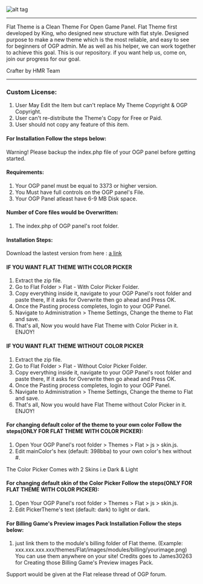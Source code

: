 ![alt tag](https://raw.githubusercontent.com/HAN-105/FlatOPG/master/banner.png)

-----------------------

Flat Theme is a Clean Theme For Open Game Panel. Flat Theme first developed by King, who designed new structure with flat style. Designed purpose to make a new theme which is the most reliable, and easy to see for beginners of OGP admin. Me as well as his helper, we can work together to achieve this goal. This is our repository. if you want help us, come on, join our progress for our goal.


Crafter by HMR Team

-----------------------

### Custom License:
1. User May Edit the Item but can't replace My Theme Copyright & OGP Copyright.
2. User can't re-distribute the Theme's Copy for Free or Paid.
3. User should not copy any feature of this item.

#### For Installation Follow the steps below:
Warning! Please backup the index.php file of your OGP panel before getting started.

#### Requirements:
1. Your OGP panel must be equal to 3373 or higher version.
2. You Must have full controls on the OGP panel's File.
3. Your OGP Panel atleast have 6-9 MB Disk space.

#### Number of Core files would be Overwritten:
1. The index.php of OGP panel's root folder.

#### Installation Steps:

Download the lastest version from here : [a link](https://github.com/HAN-105/FlatOPG/releases)

#### IF YOU WANT FLAT THEME WITH COLOR PICKER
1. Extract the zip file.
2. Go to Flat Folder > Flat - With Color Picker Folder.
3. Copy everything inside it, navigate to your OGP Panel's root folder and paste there, If it asks for Overwrite then go ahead and Press OK.
4. Once the Pasting process completes, login to your OGP Panel.
5. Navigate to Administration > Theme Settings, Change the theme to Flat and save.
6. That's all, Now you would have Flat Theme with Color Picker in it. ENJOY!

#### IF YOU WANT FLAT THEME WITHOUT COLOR PICKER
1. Extract the zip file.
2. Go to Flat Folder > Flat - Without Color Picker Folder.
3. Copy everything inside it, navigate to your OGP Panel's root folder and paste there, If it asks for Overwrite then go ahead and Press OK.
4. Once the Pasting process completes, login to your OGP Panel.
5. Navigate to Administration > Theme Settings, Change the theme to Flat and save.
6. That's all, Now you would have Flat Theme without Color Picker in it. ENJOY!


#### For changing default color of the theme to your own color Follow the steps(ONLY FOR FLAT THEME WITH COLOR PICKER):
1. Open Your OGP Panel's root folder > Themes > Flat > js > skin.js.
2. Edit mainColor's hex (default: 398bba) to your own color's hex without #.

The Color Picker Comes with 2 Skins i.e Dark & Light
#### For changing default skin of the Color Picker Follow the steps(ONLY FOR FLAT THEME WITH COLOR PICKER):
1. Open Your OGP Panel's root folder > Themes > Flat > js > skin.js.
2. Edit PickerTheme's text (default: dark) to light or dark.

#### For Billing Game's Preview images Pack Installation Follow the steps below:
1. just link them to the module's billing folder of Flat theme. (Example: xxx.xxx.xxx.xxx/themes/Flat/images/modules/billing/yourimage.png) You can use them anywhere on your site!
Credits goes to James30263 for Creating those Billing Game's Preview images Pack.

Support would be given at the Flat release thread of OGP forum.
